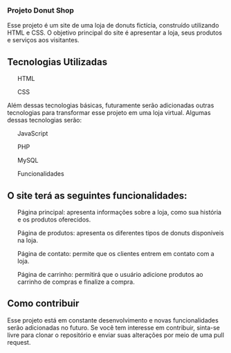 <h3>Projeto Donut Shop</h3>

Esse projeto é um site de uma loja de donuts fictícia, construído utilizando HTML e CSS. O objetivo principal do site é apresentar a loja, seus produtos e serviços aos visitantes.

<h2>Tecnologias Utilizadas</h2>

<ul>HTML</ul>
<ul>CSS</ul>

Além dessas tecnologias básicas, futuramente serão adicionadas outras tecnologias para transformar esse projeto em uma loja virtual. Algumas dessas tecnologias serão:

<ul>JavaScript</ul>
<ul>PHP</ul>
<ul>MySQL</ul>
<ul>Funcionalidades</ul>

<h2>O site terá as seguintes funcionalidades:</h2>

<ul>Página principal: apresenta informações sobre a loja, como sua história e os produtos oferecidos.</ul>
<ul>Página de produtos: apresenta os diferentes tipos de donuts disponíveis na loja.</ul>
<ul>Página de contato: permite que os clientes entrem em contato com a loja.</ul>
<ul>Página de carrinho: permitirá que o usuário adicione produtos ao carrinho de compras e finalize a compra.</ul>

<h2>Como contribuir</h2>
Esse projeto está em constante desenvolvimento e novas funcionalidades serão adicionadas no futuro. Se você tem interesse em contribuir, sinta-se livre para clonar o repositório e enviar suas alterações por meio de uma pull request.